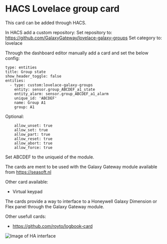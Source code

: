 # HACS Lovelace group card
This card can be added through HACS.

In HACS add a custom repository:
  Set repository to: https://github.com/GalaxyGateway/lovelace-galaxy-groups
  Set category to: lovelace

Through the dashboard editor manually add a card and set the below config:
```
type: entities
title: Group state
show_header_toggle: false
entities:
  - type: custom:lovelace-galaxy-groups
    entity: sensor.group_ABCDEF_a1_state
    entity_alarm: sensor.group_ABCDEF_a1_alarm
    unique_id: 'ABCDEF'
    name: Group A1
    group: A1
```
Optional:
```
    allow_unset: true
    allow_set: true
    allow_part: true
    allow_reset: true
    allow_abort: true
    allow_force: true
```
Set ABCDEF to the uniqueid of the module.

The cards are ment to be used with the Galaxy Gateway module available from https://seasoft.nl

Other card available:
- Virtual keypad

The cards provide a way to interface to a Honeywell Galaxy Dimension or Flex panel through the Galaxy Gateway module.

Other usefull cards:
- https://github.com/royto/logbook-card

![Image of HA interface](https://github.com/GalaxyGateway/HA-Cards/blob/main/screenshot/screenshot1.png)

